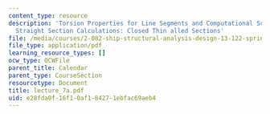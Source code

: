```yaml
---
content_type: resource
description: 'Torsion Properties for Line Segments and Computational Scheme for Piecewise
  Straight Section Calculations: Closed Thin alled Sections'
file: /media/courses/2-082-ship-structural-analysis-design-13-122-spring-2003/e28fda0f16f10af184271ebfac69aeb4_lecture_7a.pdf
file_type: application/pdf
learning_resource_types: []
ocw_type: OCWFile
parent_title: Calendar
parent_type: CourseSection
resourcetype: Document
title: lecture_7a.pdf
uid: e28fda0f-16f1-0af1-8427-1ebfac69aeb4
---
```

